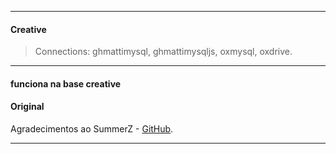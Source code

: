 -------

#### Creative
> Connections: ghmattimysql, ghmattimysqljs, oxmysql, oxdrive.

-------

#### funciona na base creative 


#### Original
Agradecimentos ao SummerZ - [GitHub](https://github.com/contatosummerz/gcphone).

-------